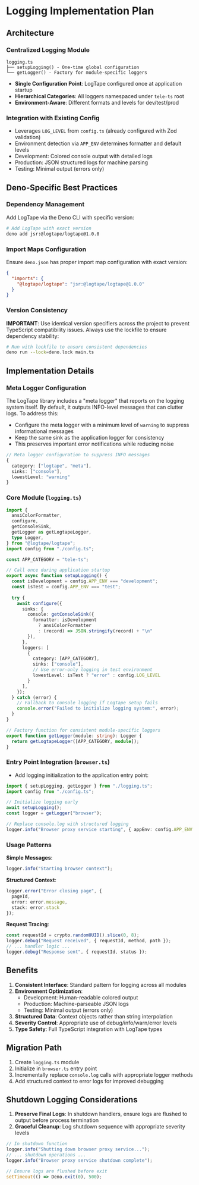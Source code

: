 # Logging Implementation Plan

## Architecture

### Centralized Logging Module

```
logging.ts
├── setupLogging() - One-time global configuration
└── getLogger() - Factory for module-specific loggers
```

- **Single Configuration Point**: LogTape configured once at application startup
- **Hierarchical Categories**: All loggers namespaced under `tele-ts` root
- **Environment-Aware**: Different formats and levels for dev/test/prod

### Integration with Existing Config

- Leverages `LOG_LEVEL` from `config.ts` (already configured with Zod validation)
- Environment detection via `APP_ENV` determines formatter and default levels
- Development: Colored console output with detailed logs
- Production: JSON structured logs for machine parsing
- Testing: Minimal output (errors only)

## Deno-Specific Best Practices

### Dependency Management

Add LogTape via the Deno CLI with specific version:

```bash
# Add LogTape with exact version
deno add jsr:@logtape/logtape@1.0.0
```

### Import Maps Configuration

Ensure `deno.json` has proper import map configuration with exact version:

```json
{
  "imports": {
    "@logtape/logtape": "jsr:@logtape/logtape@1.0.0"
  }
}
```

### Version Consistency

**IMPORTANT**: Use identical version specifiers across the project to prevent TypeScript compatibility issues. Always use the lockfile to ensure dependency stability:

```bash
# Run with lockfile to ensure consistent dependencies
deno run --lock=deno.lock main.ts
```

## Implementation Details

### Meta Logger Configuration

The LogTape library includes a "meta logger" that reports on the logging system itself. By default, it outputs INFO-level messages that can clutter logs. To address this:

- Configure the meta logger with a minimum level of `warning` to suppress informational messages
- Keep the same sink as the application logger for consistency
- This preserves important error notifications while reducing noise

```typescript
// Meta logger configuration to suppress INFO messages
{
  category: ["logtape", "meta"],
  sinks: ["console"],
  lowestLevel: "warning"
}
```

### Core Module (`logging.ts`)

```typescript
import {
  ansiColorFormatter,
  configure,
  getConsoleSink,
  getLogger as getLogtapeLogger,
  type Logger,
} from "@logtape/logtape";
import config from "./config.ts";

const APP_CATEGORY = "tele-ts";

// Call once during application startup
export async function setupLogging() {
  const isDevelopment = config.APP_ENV === "development";
  const isTest = config.APP_ENV === "test";
  
  try {
    await configure({
      sinks: {
        console: getConsoleSink({ 
          formatter: isDevelopment 
            ? ansiColorFormatter 
            : (record) => JSON.stringify(record) + "\n"
        }),
      },
      loggers: [
        { 
          category: [APP_CATEGORY], 
          sinks: ["console"], 
          // Use error-only logging in test environment
          lowestLevel: isTest ? "error" : config.LOG_LEVEL 
        }
      ],
    });
  } catch (error) {
    // Fallback to console logging if LogTape setup fails
    console.error("Failed to initialize logging system:", error);
  }
}

// Factory function for consistent module-specific loggers
export function getLogger(module: string): Logger {
  return getLogtapeLogger([APP_CATEGORY, module]);
}
```

### Entry Point Integration (`browser.ts`)

- Add logging initialization to the application entry point:

```typescript
import { setupLogging, getLogger } from "./logging.ts";
import config from "./config.ts";

// Initialize logging early
await setupLogging();
const logger = getLogger("browser");

// Replace console.log with structured logging
logger.info("Browser proxy service starting", { appEnv: config.APP_ENV });
```

### Usage Patterns

**Simple Messages**:
```typescript
logger.info("Starting browser context");
```

**Structured Context**:
```typescript
logger.error("Error closing page", { 
  pageId, 
  error: error.message, 
  stack: error.stack 
});
```

**Request Tracing**:
```typescript
const requestId = crypto.randomUUID().slice(0, 8);
logger.debug("Request received", { requestId, method, path });
// ... handler logic ...
logger.debug("Response sent", { requestId, status });
```

## Benefits

1. **Consistent Interface**: Standard pattern for logging across all modules
2. **Environment Optimization**: 
   - Development: Human-readable colored output
   - Production: Machine-parseable JSON logs
   - Testing: Minimal output (errors only)
3. **Structured Data**: Context objects rather than string interpolation
4. **Severity Control**: Appropriate use of debug/info/warn/error levels
5. **Type Safety**: Full TypeScript integration with LogTape types

## Migration Path

1. Create `logging.ts` module
2. Initialize in `browser.ts` entry point
3. Incrementally replace `console.log` calls with appropriate logger methods
4. Add structured context to error logs for improved debugging

## Shutdown Logging Considerations

1. **Preserve Final Logs**: In shutdown handlers, ensure logs are flushed to output before process termination
2. **Graceful Cleanup**: Log shutdown sequence with appropriate severity levels

```typescript
// In shutdown function
logger.info("Shutting down browser proxy service...");
// ... shutdown operations ...
logger.info("Browser proxy service shutdown complete");

// Ensure logs are flushed before exit
setTimeout(() => Deno.exit(0), 500);
```
